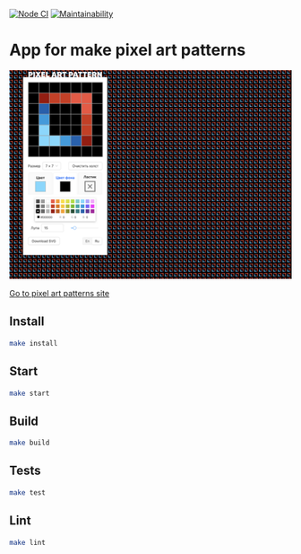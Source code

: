 [![Node CI](https://github.com/Fedinyak/pixel-art-pattern/workflows/Node%20CI/badge.svg)](https://github.com/Fedinyak/pixel-art-pattern/actions)
[![Maintainability](https://api.codeclimate.com/v1/badges/211207c2d781528cbbc5/maintainability)](https://codeclimate.com/github/Fedinyak/pixel-art-pattern/maintainability)

# App for make pixel art patterns

<img width="1142" alt="pixel-art-pattern-screenshot" src="/src/img/pixel-art-pattern-screenshot.png">

[Go to pixel art patterns site](https://pixel-art-pattern.com/)

## Install

```sh
make install
```

## Start

```sh
make start
```

## Build

```sh
make build
```

## Tests

```sh
make test
```

## Lint

```sh
make lint
```
